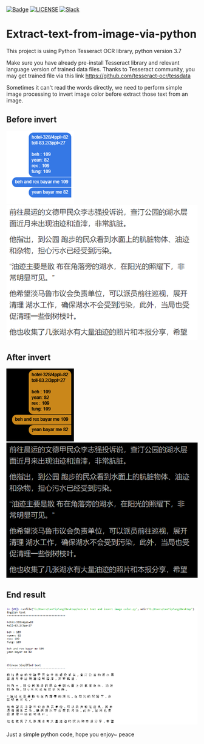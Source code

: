 [![Badge](https://img.shields.io/badge/link-996.icu-%23FF4D5B.svg?style=flat-square)](https://996.icu/#/zh_CN)
[![LICENSE](https://img.shields.io/badge/license-Anti%20996-blue.svg?style=flat-square)](https://github.com/996icu/996.ICU/blob/master/LICENSE)
[![Slack](https://img.shields.io/badge/slack-996icu-green.svg?style=flat-square)](https://join.slack.com/t/996icu/shared_invite/enQtNTg4MjA3MzA1MzgxLWQyYzM5M2IyZmIyMTVjMzU5NTE5MGI5Y2Y2YjgwMmJiMWMxMWMzNGU3NDJmOTdhNmRlYjJlNjk5ZWZhNWIwZGM)

# Extract-text-from-image-via-python
This project is using Python Tesseract OCR library, python version 3.7

Make sure you have already pre-install Tesseract library and relevant language version of trained data files.
Thanks to Tesseract community, you may get trained file via this link https://github.com/tesseract-ocr/tessdata

Sometimes it can't read the words directly, we need to perform simple image processing to invert image color before extract those text from an image.

Before invert
--------------
![alt text](https://github.com/arixlee/Extract-text-from-image-via-python/blob/master/trip%20cost.PNG)
<br>![alt text](https://github.com/arixlee/Extract-text-from-image-via-python/blob/master/cn_text.PNG)

After invert
--------------
![alt text](https://github.com/arixlee/Extract-text-from-image-via-python/blob/master/INVT_trip%20cost.png)
<br>![alt text](https://github.com/arixlee/Extract-text-from-image-via-python/blob/master/INVT_cn_text.png)

End result
----------
![alt text](https://github.com/arixlee/Extract-text-from-image-via-python/blob/master/end%20result.PNG)


Just a simple python code, hope you enjoy~ peace

